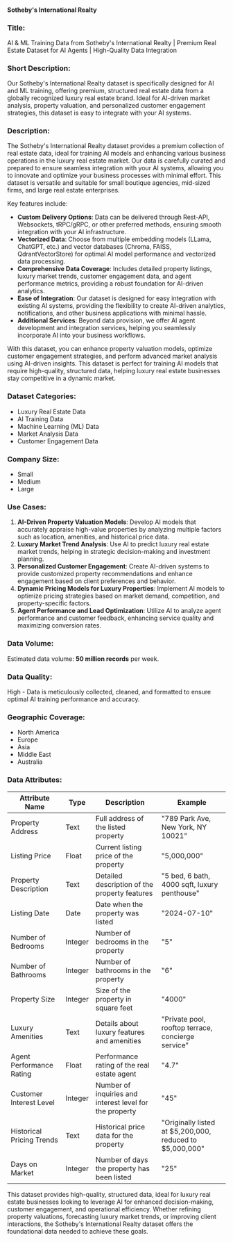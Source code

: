 #### Sotheby's International Realty

### Title:  
AI & ML Training Data from Sotheby's International Realty | Premium Real Estate Dataset for AI Agents | High-Quality Data Integration

### Short Description:  
Our Sotheby's International Realty dataset is specifically designed for AI and ML training, offering premium, structured real estate data from a globally recognized luxury real estate brand. Ideal for AI-driven market analysis, property valuation, and personalized customer engagement strategies, this dataset is easy to integrate with your AI systems.

### Description:  
The Sotheby's International Realty dataset provides a premium collection of real estate data, ideal for training AI models and enhancing various business operations in the luxury real estate market. Our data is carefully curated and prepared to ensure seamless integration with your AI systems, allowing you to innovate and optimize your business processes with minimal effort. This dataset is versatile and suitable for small boutique agencies, mid-sized firms, and large real estate enterprises.

Key features include:
- **Custom Delivery Options**: Data can be delivered through Rest-API, Websockets, tRPC/gRPC, or other preferred methods, ensuring smooth integration with your AI infrastructure.
- **Vectorized Data**: Choose from multiple embedding models (LLama, ChatGPT, etc.) and vector databases (Chroma, FAISS, QdrantVectorStore) for optimal AI model performance and vectorized data processing.
- **Comprehensive Data Coverage**: Includes detailed property listings, luxury market trends, customer engagement data, and agent performance metrics, providing a robust foundation for AI-driven analytics.
- **Ease of Integration**: Our dataset is designed for easy integration with existing AI systems, providing the flexibility to create AI-driven analytics, notifications, and other business applications with minimal hassle.
- **Additional Services**: Beyond data provision, we offer AI agent development and integration services, helping you seamlessly incorporate AI into your business workflows.

With this dataset, you can enhance property valuation models, optimize customer engagement strategies, and perform advanced market analysis using AI-driven insights. This dataset is perfect for training AI models that require high-quality, structured data, helping luxury real estate businesses stay competitive in a dynamic market.

### Dataset Categories:  
- Luxury Real Estate Data  
- AI Training Data  
- Machine Learning (ML) Data  
- Market Analysis Data  
- Customer Engagement Data  

### Company Size:  
- Small  
- Medium  
- Large  

### Use Cases:  
1. **AI-Driven Property Valuation Models**: Develop AI models that accurately appraise high-value properties by analyzing multiple factors such as location, amenities, and historical price data.
2. **Luxury Market Trend Analysis**: Use AI to predict luxury real estate market trends, helping in strategic decision-making and investment planning.
3. **Personalized Customer Engagement**: Create AI-driven systems to provide customized property recommendations and enhance engagement based on client preferences and behavior.
4. **Dynamic Pricing Models for Luxury Properties**: Implement AI models to optimize pricing strategies based on market demand, competition, and property-specific factors.
5. **Agent Performance and Lead Optimization**: Utilize AI to analyze agent performance and customer feedback, enhancing service quality and maximizing conversion rates.

### Data Volume:  
Estimated data volume: **50 million records** per week.

### Data Quality:  
High - Data is meticulously collected, cleaned, and formatted to ensure optimal AI training performance and accuracy.

### Geographic Coverage:  
- North America  
- Europe  
- Asia  
- Middle East  
- Australia  

### Data Attributes:

| Attribute Name             | Type   | Description                                                    | Example                                         |
|----------------------------|--------|----------------------------------------------------------------|-------------------------------------------------|
| Property Address           | Text   | Full address of the listed property                            | "789 Park Ave, New York, NY 10021"              |
| Listing Price              | Float  | Current listing price of the property                          | "5,000,000"                                     |
| Property Description       | Text   | Detailed description of the property features                  | "5 bed, 6 bath, 4000 sqft, luxury penthouse"    |
| Listing Date               | Date   | Date when the property was listed                              | "2024-07-10"                                    |
| Number of Bedrooms         | Integer| Number of bedrooms in the property                             | "5"                                             |
| Number of Bathrooms        | Integer| Number of bathrooms in the property                            | "6"                                             |
| Property Size              | Integer| Size of the property in square feet                            | "4000"                                          |
| Luxury Amenities           | Text   | Details about luxury features and amenities                    | "Private pool, rooftop terrace, concierge service" |
| Agent Performance Rating   | Float  | Performance rating of the real estate agent                    | "4.7"                                           |
| Customer Interest Level    | Integer| Number of inquiries and interest level for the property        | "45"                                            |
| Historical Pricing Trends  | Text   | Historical price data for the property                         | "Originally listed at $5,200,000, reduced to $5,000,000" |
| Days on Market             | Integer| Number of days the property has been listed                    | "25"                                            |

This dataset provides high-quality, structured data, ideal for luxury real estate businesses looking to leverage AI for enhanced decision-making, customer engagement, and operational efficiency. Whether refining property valuations, forecasting luxury market trends, or improving client interactions, the Sotheby's International Realty dataset offers the foundational data needed to achieve these goals.
